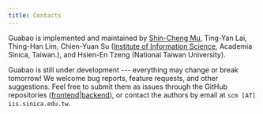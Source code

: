 ```yaml
---
title: Contacts
---
```


Guabao is implemented and maintained by
[Shin-Cheng Mu](https://scm.iis.sinica.edu.tw/home/), Ting-Yan Lai, Thing-Han Lim, Chien-Yuan Su ([Institute of Information Science](https://www.iis.sinica.edu.tw/), Academia Sinica, Taiwan.), and Hsien-En Tzeng (National Taiwan University).

Guabao is still under development --- everything may change or break tomorrow! We welcome bug reports, feature requests, and other suggestions.
Feel free to submit them as issues through the GitHub repositories
([frontend](https://github.com/scmlab/gcl-vscode)|[backend](https://github.com/scmlab/gcl)), or contact the authors by email at `scm [AT] iis.sinica.edu.tw`.
